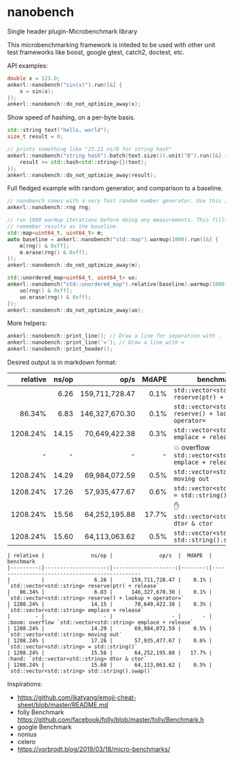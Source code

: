 # nanobench
Single header plugin-Microbenchmark library

This microbenchmarking framework is inteded to be used with other unit test frameworks like boost, google gtest, catch2, doctest, etc.

API examples:


```cpp
double x = 123.0;
ankerl::nanobench("sin(x)").run([&] {
    x = sin(x);
});
ankerl::nanobench::do_not_optimize_away(x);
```

Show speed of hashing, on a per-byte basis.
```cpp
std::string text("hello, world");
size_t result = 0;

// prints something like "23.21 ns/B for string hash"
ankerl::nanobench("string hash").batch(text.size()).unit("B").run([&] {
    result += std::hash<std::string>{}(text);
});
ankerl::nanobench::do_not_optimize_away(result);
```

Full fledged example with random generator, and comparison to a baseline.

```cpp
// nanobench comes with a very fast random number generator. Use this in the benchmark. Initializes with random_device.
ankerl::nanobench::rng rng;

// run 1000 warmup iterations before doing any measurements. This fills the map so it's size is stable.
// remember results as the baseline
std::map<uint64_t, uint64_t> m;
auto baseline = ankerl::nanobench("std::map").warmup(1000).run([&] {
    m[rng() & 0xff];
    m.erase(rng() & 0xff);
});
ankerl::nanobench::do_not_optimize_away(m);

std::unordered_map<uint64_t, uint64_t> uo;
ankerl::nanobench("std::unordered_map").relative(baseline).warmup(1000).run([&] {
    uo[rng() & 0xff];
    uo.erase(rng() & 0xff);
});
ankerl::nanobench::do_not_optimize_away(uo);
```    

More helpers:

```cpp
ankerl::nanobench::print_line(); // Draw a line for separation with -
ankerl::nanobench::print_line('='); // Draw a line with =
ankerl::nanobench::print_header(); 
```

Desired output is in markdown format:

| relative |               ns/op |               op/s  |  MdAPE  | benchmark
|---------:|--------------------:|--------------------:|--------:|-----------------------------------------------
|          |                6.26 |      159,711,728.47 |    0.1% | `std::vector<std::string> reserve(ptr) + release`
|   86.34% |                6.83 |      146,327,670.30 |    0.1% | `std::vector<std::string> reserve() + lookup + operator=`
| 1208.24% |               14.15 |       70,649,422.38 |    0.3% | `std::vector<std::string> emplace + release`
|        - |                   - |                   - |       - | :boom: overflow `std::vector<std::string> emplace + release`
| 1208.24% |               14.29 |       69,984,072.59 |    0.5% | `std::vector<std::string> moving out`
| 1208.24% |               17.26 |       57,935,477.67 |    0.6% | `std::vector<std::string> = std::string()`
| 1208.24% |               15.56 |       64,252,195.88 |   17.7% | :hand: `std::vector<std::string> dtor & ctor`
| 1208.24% |               15.60 |       64,113,063.62 |    0.5% | `std::vector<std::string> std::string().swap()`


```
| relative |               ns/op |               op/s  |  MdAPE  | benchmark
|---------:|--------------------:|--------------------:|--------:|-----------------------------------------------
|          |                6.26 |      159,711,728.47 |    0.1% | `std::vector<std::string> reserve(ptr) + release`
|   86.34% |                6.83 |      146,327,670.30 |    0.1% | `std::vector<std::string> reserve() + lookup + operator=`
| 1208.24% |               14.15 |       70,649,422.38 |    0.3% | `std::vector<std::string> emplace + release`
|        - |                   - |                   - |       - | :boom: overflow `std::vector<std::string> emplace + release`
| 1208.24% |               14.29 |       69,984,072.59 |    0.5% | `std::vector<std::string> moving out`
| 1208.24% |               17.26 |       57,935,477.67 |    0.6% | `std::vector<std::string> = std::string()`
| 1208.24% |               15.56 |       64,252,195.88 |   17.7% | :hand: `std::vector<std::string> dtor & ctor`
| 1208.24% |               15.60 |       64,113,063.62 |    0.5% | `std::vector<std::string> std::string().swap()`
```

Inspirations:
* https://github.com/ikatyang/emoji-cheat-sheet/blob/master/README.md
* folly Benchmark https://github.com/facebook/folly/blob/master/folly/Benchmark.h
* google Benchmark
* nonius
* celero
* https://vorbrodt.blog/2019/03/18/micro-benchmarks/
